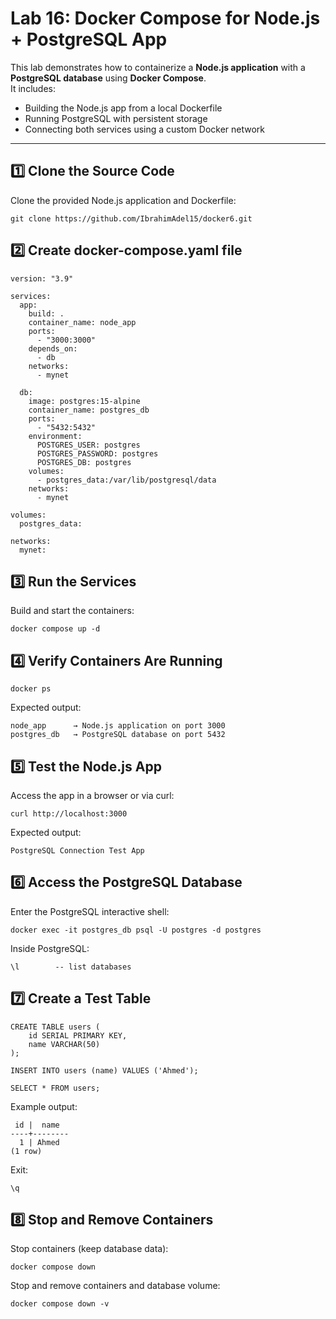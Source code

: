 # Lab 16: Docker Compose for Node.js + PostgreSQL App

This lab demonstrates how to containerize a **Node.js application** with a **PostgreSQL database** using **Docker Compose**.  
It includes:
- Building the Node.js app from a local Dockerfile
- Running PostgreSQL with persistent storage
- Connecting both services using a custom Docker network

---

## **1️⃣ Clone the Source Code**
Clone the provided Node.js application and Dockerfile:

```
git clone https://github.com/IbrahimAdel15/docker6.git
```
## 2️⃣ Create docker-compose.yaml file
```
version: "3.9"

services:
  app:
    build: .
    container_name: node_app
    ports:
      - "3000:3000"
    depends_on:
      - db
    networks:
      - mynet

  db:
    image: postgres:15-alpine
    container_name: postgres_db
    ports:
      - "5432:5432"
    environment:
      POSTGRES_USER: postgres
      POSTGRES_PASSWORD: postgres
      POSTGRES_DB: postgres
    volumes:
      - postgres_data:/var/lib/postgresql/data
    networks:
      - mynet

volumes:
  postgres_data:

networks:
  mynet:
```
## 3️⃣ Run the Services
Build and start the containers:
```
docker compose up -d
```
## 4️⃣ Verify Containers Are Running
```
docker ps
```
Expected output:

```
node_app      → Node.js application on port 3000
postgres_db   → PostgreSQL database on port 5432
```
## 5️⃣ Test the Node.js App
Access the app in a browser or via curl:
```
curl http://localhost:3000
```
Expected output:

```
PostgreSQL Connection Test App
```
## 6️⃣ Access the PostgreSQL Database
Enter the PostgreSQL interactive shell:
```
docker exec -it postgres_db psql -U postgres -d postgres
```
Inside PostgreSQL:
```
\l        -- list databases
```
## 7️⃣ Create a Test Table
```
CREATE TABLE users (
    id SERIAL PRIMARY KEY,
    name VARCHAR(50)
);

INSERT INTO users (name) VALUES ('Ahmed');

SELECT * FROM users;
```
Example output:
```
 id |  name
----+--------
  1 | Ahmed
(1 row)
```
Exit:
```
\q
```
## 8️⃣ Stop and Remove Containers
Stop containers (keep database data):
```
docker compose down
```
Stop and remove containers and database volume:
```
docker compose down -v
```
